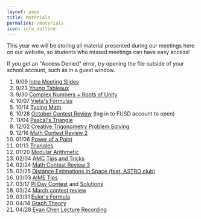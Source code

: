 ```yaml
---
layout: page
title: Materials
permalink: /materials
icon: info_outline
---
```


This year we will be storing all material presented during our meetings here on our website, so students who missed meetings can have easy access!

If you get an "Access Denied" error, try opening the file outside of your school account, such as in a guest window.

1. 9/09 [Intro Meeting Slides](https://drive.google.com/file/d/153Unq3jsodnlcPZe5AORtbfQWt5DrGEX/view?usp=sharing)
2. 9/23 [Young Tableaux](https://drive.google.com/file/d/1HLauJrhsGmtjEVsCqzOPjtNZqP-NyJE_/view?usp=sharing)
3. 9/30 [Complex Numbers + Roots of Unity](https://drive.google.com/file/d/1XYmwSG_3Gc_QEDeOFIqrliuTD4BrsEmE/view?usp=sharing)
4. 10/07 [Vieta's Formulas](https://drive.google.com/file/d/1qTNJNdxNfy-WSbSjWgtKcsATR5LdifOK/view?usp=sharing)
5. 10/14 [Typing Math](https://drive.google.com/file/d/1-YcC3uJST7BAWvJUVyPzMUXOYv2JPjcc/view?usp=sharing)
6. 10/28 [October Contest Review](https://drive.google.com/file/d/1cwWPIyq-HOfL8rFsSh0X3ttmawZXNRhK/view?usp=sharing) (log in to FUSD account to open) 
7. 11/04 [Pascal's Triangle](https://drive.google.com/file/d/1h7hjueiF1Aw_4sMw0CjTEwubje-HqCIe/view?usp=sharing)
8. 12/02 [Creative Trigonometry Problem Solving](https://drive.google.com/file/d/1KUebstkd3ioG5u9rZZRAkSmjUern20Dm/view?usp=sharing)
9. 12/16 [Math Contest Review 2](https://drive.google.com/file/d/1hiyAmny5fMSPZYeIXkczChJmGI1wFsIS/view?usp=sharing)
10. 01/06 [Power of a Point](https://drive.google.com/file/d/1v6C4ypBqvMSxb-fOfKVuqpNDlTpU-iQM/view?usp=sharing)
11. 01/13 [Triangles](https://drive.google.com/file/d/1GQcMYlDJAnCY8z4lBRt26vCCjWW5H4S0/view?usp=sharing)
12. 01/20 [Modular Arithmetic](https://drive.google.com/file/d/1ct5mIQmuacOnXU2BKvGSJPsF1ouQXQY7/view?usp=sharing)
13. 02/04 [AMC Tips and Tricks](https://drive.google.com/file/d/0B6EqGkZiy2-1THZMZ0RtYmhsb0FPbldjSzZwRFZCOEJlMHE0/view?usp=sharing)
14. 02/24 [Math Contest Review 3](https://drive.google.com/file/d/1gNPg2bGuRBski3yV8ZMM9esYtM7unMJi/view)
15. 02/25 [Distance Estimations in Space (feat. ASTRO club)](https://drive.google.com/file/d/1ypyN_ocE1PDDSfH2VllcqSDBltDVrnzO/view?usp=sharing)
16. 03/03 [AIME Tips](https://drive.google.com/file/d/1joSOr6PO4LVqoaiP7QoeveNqLwKAqRHU/view?usp=sharing)
17. 03/17 [Pi Day Contest](https://drive.google.com/file/d/1yu4dRAG9Q4AvjqOyCWjmdK0__U26lwYD/view) and [Solutions](https://drive.google.com/file/d/1f_PopQJdITJfvPtw3WiZrCVi59-PhEdw/view?usp=sharing)
18. 03/24 [March contest review](https://drive.google.com/file/d/10uS98790cotw71V7dPPBimbQg6_mTAnb/view?usp=sharing)
19. 03/31 [Euler's Formula](https://drive.google.com/file/d/1e3-JHyLLmgoefwW35pp8B_gQJaMTqOQX/view?usp=sharing)
20. 04/14 [Graph Theory](https://drive.google.com/file/d/1TgWj_ilmrOc3D5_viGQ1YLLJAWC98qw2/view?usp=sharing)
21. 04/28 [Evan Chen Lecture Recording](https://drive.google.com/file/d/1euEC5KGPUx7CIjOAUuThbj9VPcniMDCw/view)
